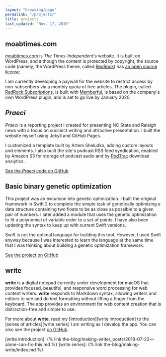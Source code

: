 ```yaml
---
layout: "browsing/page"
permalink: "/projects/"
title: projects
last_updated: "Nov. 17, 2019"
---
```


## moabtimes.com

[moabtimes.com][The Times-Independent] is _The Times-Independent_'s website. It is built on WordPress, and although the content is protected by copyright, the source code (namely, the WordPress theme, called [RedRock]) has [an open source license](https://github.com/the-times-independent/RedRock/blob/master/LICENSE).

I am currently developing a paywall for the website to restrict access by non-subscribers via a monthly quota of free articles. The plugin, called [RedRock Subscriptions], is built with [Memberful], is based on the company's own WordPress plugin, and is set to go live by January 2020.

## _Praeci_

_Praeci_ is a reporting project I created for presenting NC State and Raleigh news with a focus on succinct writing and attractive presentation. I built the website myself using Jekyll and GitHub Pages.

I customized a template built by Artem Sheludko, adding custom layouts and elements. I also built the site's podcast RSS feed syndication, enabled by Amazon S3 for storage of podcast audio and by [PodTrac](http://analytics.podtrac.com) download analytics.

[See the _Praeci_ code on GitHub](https://github.com/Praeci/praeci.github.io)

## Basic binary genetic optimization

This project was an excursion into genetic optimization. I built the original framework in Swift 2 to complete the simple task of genetically optimizing a data structure containing two floats to be as close as possible to a given pair of numbers. I later added a module that uses the genetic optimization to fit a polynomial of variable order to a set of points. I have also been updating the syntax to keep up with current Swift versions.

Swift is not the optimal language for building this tool. However, I used Swift anyway because I was interested to learn the language at the same time that I was thinking about building a genetic optimization framework.

[See the project on GitHub](https://github.com/CarterPape/Basic-binary-genetic-optimization)

## **write**

**write** is a digital notepad currently under development for macOS that provides focused, beautiful, and responsive word processing for web content writers. **write** responds to Markdown syntax, allowing writers and editors to see and do text formatting without lifting a finger from the keyboard. The app provides an environment for web content creation that is distraction-free and simple to use.

For more about **write**, read my [introduction][write introduction] to the [series of articles][write series] I am writing as I develop the app. You can also see the project [on GitHub](https://github.com/CarterPape/write).


[Memberful]: https://memberful.com
[RedRock]: https://github.com/the-times-independent/RedRock
[RedRock Subscriptions]: https://github.com/the-times-independent/RedRock-Subscriptions
[The Times-Independent]: https://moabtimes.com/
[write introduction]: {% link the-blog/making-write/_posts/2018-07-23-i-alone-can-fix-this.md %}
[write series]: {% link the-blog/making-write/index.md %}
